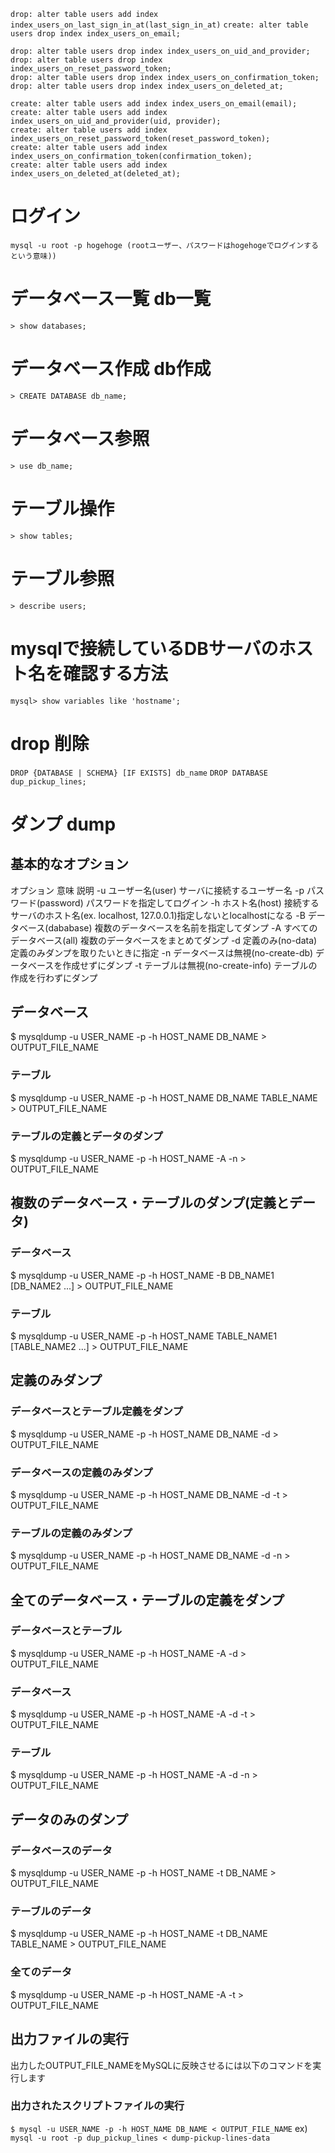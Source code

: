`drop: alter table users add index index_users_on_last_sign_in_at(last_sign_in_at)`
`create: alter table users drop index index_users_on_email;`

```mysql
drop: alter table users drop index index_users_on_uid_and_provider;
drop: alter table users drop index index_users_on_reset_password_token;
drop: alter table users drop index index_users_on_confirmation_token;
drop: alter table users drop index index_users_on_deleted_at;
```

```mysql
create: alter table users add index index_users_on_email(email);
create: alter table users add index index_users_on_uid_and_provider(uid, provider);
create: alter table users add index index_users_on_reset_password_token(reset_password_token);
create: alter table users add index index_users_on_confirmation_token(confirmation_token);
create: alter table users add index index_users_on_deleted_at(deleted_at);

```

# ログイン
`mysql -u root -p hogehoge (rootユーザー、パスワードはhogehogeでログインするという意味))`
# データベース一覧 db一覧
`> show databases;`
# データベース作成 db作成
`> CREATE DATABASE db_name;`
# データベース参照
`> use db_name;`
# テーブル操作
`> show tables;`
# テーブル参照
`> describe users;`
# mysqlで接続しているDBサーバのホスト名を確認する方法
`mysql> show variables like 'hostname';`
# drop 削除
`DROP {DATABASE | SCHEMA} [IF EXISTS] db_name`
`DROP DATABASE dup_pickup_lines;`
# ダンプ dump
## 基本的なオプション
オプション	意味	説明
-u	ユーザー名(user)	サーバに接続するユーザー名
-p	パスワード(password)	パスワードを指定してログイン
-h	ホスト名(host)	接続するサーバのホスト名(ex. localhost, 127.0.0.1)指定しないとlocalhostになる
-B	データベース(dababase)	複数のデータベースを名前を指定してダンプ
-A	すべてのデータベース(all)	複数のデータベースをまとめてダンプ
-d	定義のみ(no-data)	定義のみダンプを取りたいときに指定
-n	データベースは無視(no-create-db)	データベースを作成せずにダンプ
-t	テーブルは無視(no-create-info)	テーブルの作成を行わずにダンプ

## データベース
$ mysqldump -u USER_NAME -p -h HOST_NAME DB_NAME > OUTPUT_FILE_NAME
### テーブル
$ mysqldump -u USER_NAME -p -h HOST_NAME DB_NAME TABLE_NAME > OUTPUT_FILE_NAME
### テーブルの定義とデータのダンプ
$ mysqldump -u USER_NAME -p -h HOST_NAME -A -n > OUTPUT_FILE_NAME

## 複数のデータベース・テーブルのダンプ(定義とデータ)
### データベース
$ mysqldump -u USER_NAME -p -h HOST_NAME -B DB_NAME1 [DB_NAME2 ...] > OUTPUT_FILE_NAME
### テーブル
$ mysqldump -u USER_NAME -p -h HOST_NAME TABLE_NAME1 [TABLE_NAME2 ...] > OUTPUT_FILE_NAME

## 定義のみダンプ
### データベースとテーブル定義をダンプ
$ mysqldump -u USER_NAME -p -h HOST_NAME DB_NAME -d > OUTPUT_FILE_NAME
### データベースの定義のみダンプ
$ mysqldump -u USER_NAME -p -h HOST_NAME DB_NAME -d -t > OUTPUT_FILE_NAME
### テーブルの定義のみダンプ
$ mysqldump -u USER_NAME -p -h HOST_NAME DB_NAME -d -n > OUTPUT_FILE_NAME

## 全てのデータベース・テーブルの定義をダンプ
### データベースとテーブル
$ mysqldump -u USER_NAME -p -h HOST_NAME -A -d > OUTPUT_FILE_NAME
### データベース
$ mysqldump -u USER_NAME -p -h HOST_NAME -A -d -t > OUTPUT_FILE_NAME
### テーブル
$ mysqldump -u USER_NAME -p -h HOST_NAME -A -d -n > OUTPUT_FILE_NAME

## データのみのダンプ
### データベースのデータ
$ mysqldump -u USER_NAME -p -h HOST_NAME -t DB_NAME > OUTPUT_FILE_NAME
### テーブルのデータ
$ mysqldump -u USER_NAME -p -h HOST_NAME -t DB_NAME TABLE_NAME > OUTPUT_FILE_NAME
### 全てのデータ
$ mysqldump -u USER_NAME -p -h HOST_NAME -A -t > OUTPUT_FILE_NAME

## 出力ファイルの実行
出力したOUTPUT_FILE_NAMEをMySQLに反映させるには以下のコマンドを実行します
### 出力されたスクリプトファイルの実行
`$ mysql -u USER_NAME -p -h HOST_NAME DB_NAME < OUTPUT_FILE_NAME`
ex) `mysql -u root -p dup_pickup_lines < dump-pickup-lines-data`